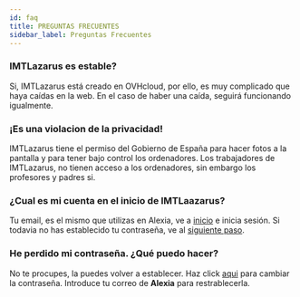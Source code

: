 ```yaml
---
id: faq
title: PREGUNTAS FRECUENTES
sidebar_label: Preguntas Frecuentes
---
```

### **IMTLazarus es estable?**

Si, IMTLazarus está creado en OVHcloud, por ello, es muy complicado que haya caídas en la web. En el caso de haber una caída, seguirá funcionando igualmente.

### **¡Es una violacion de la privacidad!**

IMTLazarus tiene el permiso del Gobierno de España para hacer fotos a la pantalla y para tener bajo control los ordenadores. Los trabajadores de IMTLazarus, no tienen acceso a los ordenadores, sin embargo los profesores y padres si.

### **¿Cual es mi cuenta en el inicio de IMTLaazarus?**

Tu email, es el mismo que utilizas en Alexia, ve a [inicio](https://kirikino.imtlazarus.com/lazarus/access.php) e inicia sesión. Si todavia no has establecido tu contraseña, ve al [siguiente paso](https://kirikino.wiki/docs/galderak#pasahitza-galdu-dut-zer-egin-dezaket).

### **He perdido mi contraseña. ¿Qué puedo hacer?**

No te procupes, la puedes volver a establecer. Haz click [aqui](https://kirikino.imtlazarus.com/lazarus/recoverypass.php) para cambiar la contraseña. Introduce tu correo de **Alexia** para restrablecerla.
